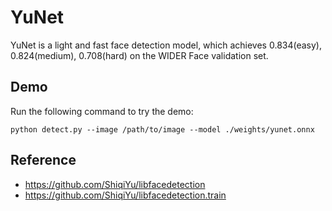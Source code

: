 # YuNet

YuNet is a light and fast face detection model, which achieves 0.834(easy), 0.824(medium), 0.708(hard) on the WIDER Face validation set.

## Demo

Run the following command to try the demo:
```shell
python detect.py --image /path/to/image --model ./weights/yunet.onnx
```

## Reference

- https://github.com/ShiqiYu/libfacedetection
- https://github.com/ShiqiYu/libfacedetection.train
